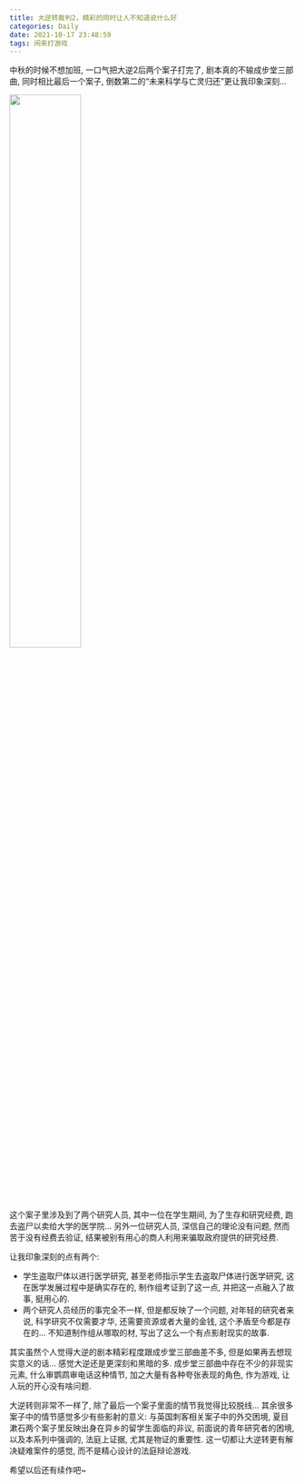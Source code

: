 ```yaml
---
title: 大逆转裁判2，精彩的同时让人不知道说什么好
categories: Daily
date: 2021-10-17 23:48:59
tags: 闲来打游戏
---
```


中秋的时候不想加班, 一口气把大逆2后两个案子打完了, 剧本真的不输成步堂三部曲, 同时相比最后一个案子, 倒数第二的“未来科学与亡灵归还”更让我印象深刻...

<img src="http://static.dianwannan.com/static/allimg/191130/7-191130144042624.jpg" width="50%" height="50%">

<!-- 摘要部分 -->
<!-- more -->

这个案子里涉及到了两个研究人员, 其中一位在学生期间, 为了生存和研究经费, 跑去盗尸以卖给大学的医学院... 另外一位研究人员, 深信自己的理论没有问题, 然而苦于没有经费去验证, 结果被别有用心的商人利用来骗取政府提供的研究经费.

让我印象深刻的点有两个:

- 学生盗取尸体以进行医学研究, 甚至老师指示学生去盗取尸体进行医学研究, 这在医学发展过程中是确实存在的, 制作组考证到了这一点, 并把这一点融入了故事, 挺用心的.
- 两个研究人员经历的事完全不一样, 但是都反映了一个问题, 对年轻的研究者来说, 科学研究不仅需要才华, 还需要资源或者大量的金钱, 这个矛盾至今都是存在的... 不知道制作组从哪取的材, 写出了这么一个有点影射现实的故事.

其实虽然个人觉得大逆的剧本精彩程度跟成步堂三部曲差不多, 但是如果再去想现实意义的话... 感觉大逆还是更深刻和黑暗的多. 成步堂三部曲中存在不少的非现实元素, 什么审鹦鹉审电话这种情节, 加之大量有各种夸张表现的角色, 作为游戏, 让人玩的开心没有啥问题. 

大逆转则非常不一样了, 除了最后一个案子里面的情节我觉得比较脱线... 其余很多案子中的情节感觉多少有些影射的意义: 与英国刺客相关案子中的外交困境, 夏目漱石两个案子里反映出身在异乡的留学生面临的非议, 前面说的青年研究者的困境, 以及本系列中强调的, 法庭上证据, 尤其是物证的重要性. 这一切都让大逆转更有解决疑难案件的感觉, 而不是精心设计的法庭辩论游戏.

希望以后还有续作吧~